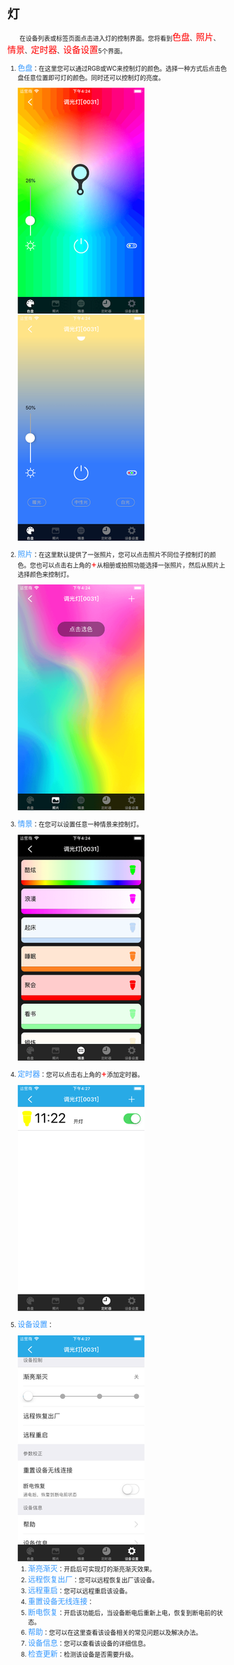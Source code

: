 # 灯

&emsp;&emsp;在设备列表或标签页面点击进入灯的控制界面。您将看到<font style='color:#ff0000;font-size:20px'>色盘</font>、<font style='color:#ff0000;font-size:20px'>照片</font>、<font style='color:#ff0000;font-size:20px'>情景</font>、<font style='color:#ff0000;font-size:20px'>定时器</font>、<font style='color:#ff0000;font-size:20px'>设备设置</font>5个界面。

1. <font style='color:#3699ff;font-size:17px'>色盘</font>：在这里您可以通过RGB或WC来控制灯的颜色。选择一种方式后点击色盘任意位置即可灯的颜色。同时还可以控制灯的亮度。

	<img src="../images/WiFi/灯/RGB.png" width = "290" height = "516">
	<img src="../images/WiFi/灯/WC.png" width = "290" height = "516">
	
2. <font style='color:#3699ff;font-size:17px'>照片</font>：在这里默认提供了一张照片，您可以点击照片不同位子控制灯的颜色。您也可以点击右上角的<font style='color:#ff0000;font-size:20px'>+</font>从相册或拍照功能选择一张照片，然后从照片上选择颜色来控制灯。

	<img src="../images/WiFi/灯/照片.png" width = "290" height = "516">
	
3. <font style='color:#3699ff;font-size:17px'>情景</font>：在您可以设置任意一种情景来控制灯。

	<img src="../images/WiFi/灯/情景.png" width = "290" height = "516">
	
4. <font style='color:#3699ff;font-size:17px'>定时器</font>：您可以点击右上角的<font style='color:#ff0000;font-size:20px'>+</font>添加定时器。

	<img src="../images/WiFi/灯/定时器.png" width = "290" height = "516">
	
5. <font style='color:#3699ff;font-size:17px'>设备设置</font>：

	<img src="../images/WiFi/灯/设置.png" width = "290" height = "516">
	
	1. <font style='color:#3699ff;font-size:17px'>渐亮渐灭</font>：开启后可实现灯的渐亮渐灭效果。
	2. <font style='color:#3699ff;font-size:17px'>远程恢复出厂</font>：您可以远程恢复出厂该设备。
	3. <font style='color:#3699ff;font-size:17px'>远程重启</font>：您可以远程重启该设备。
	4. <font style='color:#3699ff;font-size:17px'>重置设备无线连接</font>：
	5. <font style='color:#3699ff;font-size:17px'>断电恢复</font>：开启该功能后，当设备断电后重新上电，恢复到断电前的状态。
	6. <font style='color:#3699ff;font-size:17px'>帮助</font>：您可以在这里查看该设备相关的常见问题以及解决办法。
	7. <font style='color:#3699ff;font-size:17px'>设备信息</font>：您可以查看该设备的详细信息。
	8. <font style='color:#3699ff;font-size:17px'>检查更新</font>：检测该设备是否需要升级。
